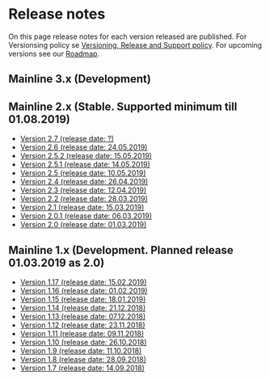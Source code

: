 # Release notes

On this page release notes for each version released are published.
For Versionsing policy se [Versioning, Release and Support policy](Version_Policy.md).
For upcoming versions see our [Roadmap](roadmap.md).

## Mainline 3.x (Development)

## Mainline 2.x (Stable. Supported minimum till 01.08.2019)
* [Version 2.7   (release date: ?)](release_notes/Release_notes_2.7.adoc)
* [Version 2.6   (release date: 24.05.2019)](release_notes/Release_notes_2.6.adoc)
* [Version 2.5.2   (release date: 15.05.2019)](release_notes/Release_notes_2.5.2.adoc)
* [Version 2.5.1   (release date: 14.05.2019)](release_notes/Release_notes_2.5.1.md)
* [Version 2.5   (release date: 10.05.2019)](release_notes/Release_notes_2.5.md)
* [Version 2.4   (release date: 26.04.2019)](release_notes/Release_notes_2.4.md)
* [Version 2.3   (release date: 12.04.2019)](release_notes/Release_notes_2.3.md)
* [Version 2.2   (release date: 28.03.2019)](release_notes/Release_notes_2.2.md)
* [Version 2.1   (release date: 15.03.2019)](release_notes/Release_notes_2.1.md)
* [Version 2.0.1 (release date: 06.03.2019)](release_notes/Release_notes_2.0.1.md)
* [Version 2.0   (release date: 01.03.2019)](release_notes/Release_notes_2.0.md)

## Mainline 1.x (Development. Planned release 01.03.2019 as 2.0)
* [Version 1.17 (release date: 15.02.2019)](release_notes/Release_notes_1.17.md)
* [Version 1.16 (release date: 01.02.2019)](release_notes/Release_notes_1.16.md)
* [Version 1.15 (release date: 18.01.2019)](release_notes/Release_notes_1.15.md)
* [Version 1.14 (release date: 21.12.2018)](release_notes/Release_notes_1.14.md)
* [Version 1.13 (release date: 07.12.2018)](release_notes/Release_notes_1.13.md)
* [Version 1.12 (release date: 23.11.2018)](release_notes/Release_notes_1.12.md)
* [Version 1.11 (release date: 09.11.2018)](release_notes/Release_notes_1.11.md)
* [Version 1.10 (release date: 26.10.2018)](release_notes/Release_notes_1.10.md)
* [Version 1.9  (release date: 11.10.2018)](release_notes/Release_notes_1.9.md)
* [Version 1.8  (release date: 28.09.2018)](release_notes/Release_notes_1.8.md)
* [Version 1.7  (release date: 14.09.2018)](release_notes/Release_notes_1.7.md)
